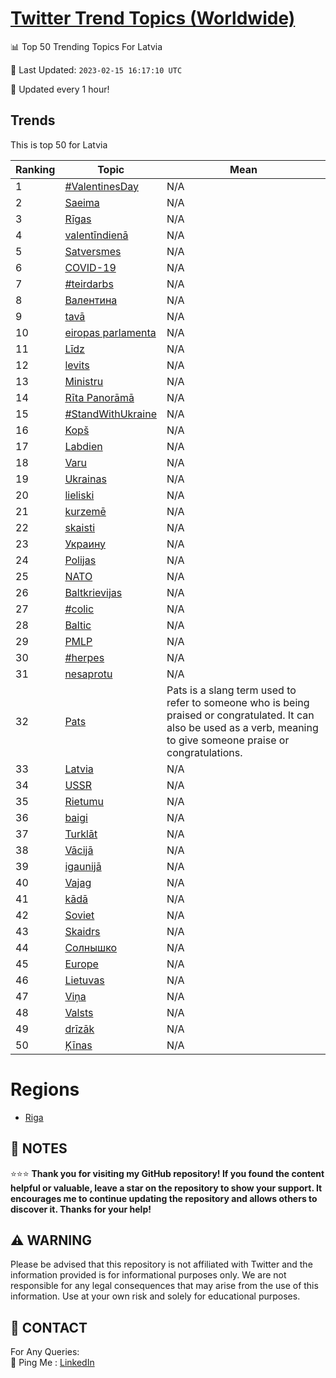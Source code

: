 [Twitter Trend Topics (Worldwide)](https://github.com/ErcinDedeoglu/Twitter-Trend-Topics)
==========


📊 Top 50 Trending Topics For Latvia

📆 Last Updated: `2023-02-15 16:17:10 UTC`

🔧 Updated every 1 hour!


## Trends

This is top 50 for Latvia

| Ranking | Topic | Mean |
| ------- | ------------ | ------------ |
| 1 | [#ValentinesDay](http://twitter.com/search?q=%23ValentinesDay) | N/A |
| 2 | [Saeima](http://twitter.com/search?q=Saeima) | N/A |
| 3 | [Rīgas](http://twitter.com/search?q=R%c4%abgas) | N/A |
| 4 | [valentīndienā](http://twitter.com/search?q=valent%c4%abndien%c4%81) | N/A |
| 5 | [Satversmes](http://twitter.com/search?q=Satversmes) | N/A |
| 6 | [COVID-19](http://twitter.com/search?q=COVID-19) | N/A |
| 7 | [#teirdarbs](http://twitter.com/search?q=%23teirdarbs) | N/A |
| 8 | [Валентина](http://twitter.com/search?q=%d0%92%d0%b0%d0%bb%d0%b5%d0%bd%d1%82%d0%b8%d0%bd%d0%b0) | N/A |
| 9 | [tavā](http://twitter.com/search?q=tav%c4%81) | N/A |
| 10 | [eiropas parlamenta](http://twitter.com/search?q=eiropas+parlamenta) | N/A |
| 11 | [Līdz](http://twitter.com/search?q=L%c4%abdz) | N/A |
| 12 | [levits](http://twitter.com/search?q=levits) | N/A |
| 13 | [Ministru](http://twitter.com/search?q=Ministru) | N/A |
| 14 | [Rīta Panorāmā](http://twitter.com/search?q=R%c4%abta+Panor%c4%81m%c4%81) | N/A |
| 15 | [#StandWithUkraine](http://twitter.com/search?q=%23StandWithUkraine) | N/A |
| 16 | [Kopš](http://twitter.com/search?q=Kop%c5%a1) | N/A |
| 17 | [Labdien](http://twitter.com/search?q=Labdien) | N/A |
| 18 | [Varu](http://twitter.com/search?q=Varu) | N/A |
| 19 | [Ukrainas](http://twitter.com/search?q=Ukrainas) | N/A |
| 20 | [lieliski](http://twitter.com/search?q=lieliski) | N/A |
| 21 | [kurzemē](http://twitter.com/search?q=kurzem%c4%93) | N/A |
| 22 | [skaisti](http://twitter.com/search?q=skaisti) | N/A |
| 23 | [Украину](http://twitter.com/search?q=%d0%a3%d0%ba%d1%80%d0%b0%d0%b8%d0%bd%d1%83) | N/A |
| 24 | [Polijas](http://twitter.com/search?q=Polijas) | N/A |
| 25 | [NATO](http://twitter.com/search?q=NATO) | N/A |
| 26 | [Baltkrievijas](http://twitter.com/search?q=Baltkrievijas) | N/A |
| 27 | [#colic](http://twitter.com/search?q=%23colic) | N/A |
| 28 | [Baltic](http://twitter.com/search?q=Baltic) | N/A |
| 29 | [PMLP](http://twitter.com/search?q=PMLP) | N/A |
| 30 | [#herpes](http://twitter.com/search?q=%23herpes) | N/A |
| 31 | [nesaprotu](http://twitter.com/search?q=nesaprotu) | N/A |
| 32 | [Pats](http://twitter.com/search?q=Pats) | Pats is a slang term used to refer to someone who is being praised or congratulated. It can also be used as a verb, meaning to give someone praise or congratulations. |
| 33 | [Latvia](http://twitter.com/search?q=Latvia) | N/A |
| 34 | [USSR](http://twitter.com/search?q=USSR) | N/A |
| 35 | [Rietumu](http://twitter.com/search?q=Rietumu) | N/A |
| 36 | [baigi](http://twitter.com/search?q=baigi) | N/A |
| 37 | [Turklāt](http://twitter.com/search?q=Turkl%c4%81t) | N/A |
| 38 | [Vācijā](http://twitter.com/search?q=V%c4%81cij%c4%81) | N/A |
| 39 | [igaunijā](http://twitter.com/search?q=igaunij%c4%81) | N/A |
| 40 | [Vajag](http://twitter.com/search?q=Vajag) | N/A |
| 41 | [kādā](http://twitter.com/search?q=k%c4%81d%c4%81) | N/A |
| 42 | [Soviet](http://twitter.com/search?q=Soviet) | N/A |
| 43 | [Skaidrs](http://twitter.com/search?q=Skaidrs) | N/A |
| 44 | [Солнышко](http://twitter.com/search?q=%d0%a1%d0%be%d0%bb%d0%bd%d1%8b%d1%88%d0%ba%d0%be) | N/A |
| 45 | [Europe](http://twitter.com/search?q=Europe) | N/A |
| 46 | [Lietuvas](http://twitter.com/search?q=Lietuvas) | N/A |
| 47 | [Viņa](http://twitter.com/search?q=Vi%c5%86a) | N/A |
| 48 | [Valsts](http://twitter.com/search?q=Valsts) | N/A |
| 49 | [drīzāk](http://twitter.com/search?q=dr%c4%abz%c4%81k) | N/A |
| 50 | [Ķīnas](http://twitter.com/search?q=%c4%b6%c4%abnas) | N/A |



# Regions

* [Riga](</Latvia/Riga.md>)



## 📝 NOTES

⭐⭐⭐ **Thank you for visiting my GitHub repository! If you found the content helpful or valuable, leave a star on the repository to show your support. It encourages me to continue updating the repository and allows others to discover it. Thanks for your help!**


## ⚠️ WARNING

Please be advised that this repository is not affiliated with Twitter and the information provided is for informational purposes only. We are not responsible for any legal consequences that may arise from the use of this information. Use at your own risk and solely for educational purposes.


## 📨 CONTACT

 For Any Queries:  
            🏓 Ping Me : [LinkedIn](https://www.linkedin.com/in/ercindedeoglu/)

